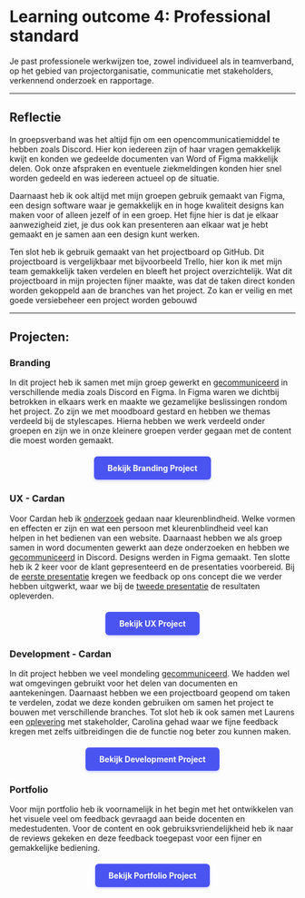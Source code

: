 # Learning outcome 4: Professional standard

Je past professionele werkwijzen toe, zowel individueel als in teamverband, op het gebied van projectorganisatie, communicatie met stakeholders, verkennend onderzoek en rapportage.

---

## Reflectie
In groepsverband was het altijd fijn om een opencommunicatiemiddel te hebben zoals Discord. Hier kon iedereen zijn of haar vragen gemakkelijk kwijt en konden we gedeelde documenten van Word of Figma makkelijk delen. Ook onze afspraken en eventuele ziekmeldingen konden hier snel worden gedeeld en was iedereen actueel op de situatie. 

Daarnaast heb ik ook altijd met mijn groepen gebruik gemaakt van Figma, een design software waar je gemakkelijk en in hoge kwaliteit designs kan maken voor of alleen jezelf of in een groep. Het fijne hier is dat je elkaar aanwezigheid ziet, je dus ook kan presenteren aan elkaar wat je hebt gemaakt en je samen aan een design kunt werken.

Ten slot heb ik gebruik gemaakt van het projectboard op GitHub. Dit projectboard is vergelijkbaar met bijvoorbeeld Trello, hier kon ik met mijn team gemakkelijk taken verdelen en bleeft het project overzichtelijk. Wat dit projectboard in mijn projecten fijner maakte, was dat de taken direct konden worden gekoppeld aan de branches van het project. Zo kan er veilig en met goede versiebeheer een project worden gebouwd


---

## Projecten:

<h3 id="branding">Branding</h3>

In dit project heb ik samen met mijn groep gewerkt en [gecommuniceerd](/point1#communicatie) in verschillende media zoals Discord en Figma. In Figma waren we dichtbij betrokken in elkaars werk en maakte we gezamelijke beslissingen rondom het project. Zo zijn we met moodboard gestard en hebben we themas verdeeld bij de stylescapes. Hierna hebben we werk verdeeld onder groepen en zijn we in onze kleinere groepen verder gegaan met de content die moest worden gemaakt.

<div style="display: flex; justify-content: center; margin: 20px 0;">
  <a href="/point1#top" style="display: inline-block; background-color: #4a54f1; color: white; padding: 12px 24px; text-decoration: none; border-radius: 6px; font-weight: bold; transition: all 0.2s ease; box-shadow: 0 2px 4px rgba(74, 84, 241, 0.3);">
    Bekijk Branding Project
  </a>
</div>

<h3 id="ux-cardan">UX - Cardan</h3>

Voor Cardan heb ik [onderzoek](/point2#research) gedaan naar kleurenblindheid. Welke vormen en effecten er zijn en wat een persoon met kleurenblindheid veel kan helpen in het bedienen van een website. Daarnaast hebben we als groep samen in word documenten gewerkt aan deze onderzoeken en hebben we [gecommuniceerd](/point2#communicatie) in Discord. Designs werden in Figma gemaakt. Ten slotte heb ik 2 keer voor de klant gepresenteerd en de presentaties voorbereid. Bij de [eerste presentatie](/point2#eerste-klantcontact) kregen we feedback op ons concept die we verder hebben uitgwerkt, waar we bij de [tweede presentatie](/point2#oplevering) de resultaten opleverden.

<div style="display: flex; justify-content: center; margin: 20px 0;">
  <a href="/point2#top" style="display: inline-block; background-color: #4a54f1; color: white; padding: 12px 24px; text-decoration: none; border-radius: 6px; font-weight: bold; transition: all 0.2s ease; box-shadow: 0 2px 4px rgba(74, 84, 241, 0.3);">
    Bekijk UX Project
  </a>
</div>

<h3 id="development-cardan">Development - Cardan</h3>

In dit project hebben we veel mondeling [gecommuniceerd](/point3#communicatie). We hadden wel wat omgevingen gebruikt voor het delen van documenten en aantekeningen. Daarnaast hebben we een projectboard geopend om taken te verdelen, zodat we deze konden gebruiken om samen het project te bouwen met verschillende branches. Tot slot heb ik ook samen met Laurens een [oplevering](/point3#oplevering) met stakeholder, Carolina gehad waar we fijne feedback kregen met zelfs uitbreidingen die de functie nog beter zou kunnen maken.

<div style="display: flex; justify-content: center; margin: 20px 0;">
  <a href="/point3#top" style="display: inline-block; background-color: #4a54f1; color: white; padding: 12px 24px; text-decoration: none; border-radius: 6px; font-weight: bold; transition: all 0.2s ease; box-shadow: 0 2px 4px rgba(74, 84, 241, 0.3);">
    Bekijk Development Project
  </a>
</div>

<h3 id="portfolio">Portfolio</h3>

Voor mijn portfolio heb ik voornamelijk in het begin met het ontwikkelen van het visuele veel om feedback gevraagd aan beide docenten en medestudenten. Voor de content en ook gebruiksvriendelijkheid heb ik naar de reviews gekeken en deze feedback toegepast voor een fijner en gemakkelijke bediening.

<div style="display: flex; justify-content: center; margin: 20px 0;">
  <a href="/point5#top" style="display: inline-block; background-color: #4a54f1; color: white; padding: 12px 24px; text-decoration: none; border-radius: 6px; font-weight: bold; transition: all 0.2s ease; box-shadow: 0 2px 4px rgba(74, 84, 241, 0.3);">
    Bekijk Portfolio Project
  </a>
</div>
